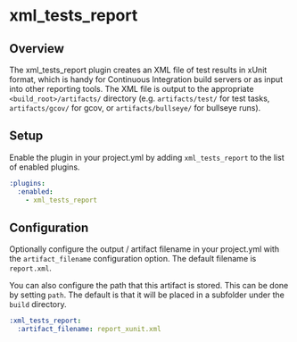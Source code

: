 # xml_tests_report

## Overview

The xml_tests_report plugin creates an XML file of test results in xUnit
format, which is handy for Continuous Integration build servers or as input
into other reporting tools. The XML file is output to the appropriate
`<build_root>/artifacts/` directory (e.g. `artifacts/test/` for test tasks,
`artifacts/gcov/` for gcov, or `artifacts/bullseye/` for bullseye runs).

## Setup

Enable the plugin in your project.yml by adding `xml_tests_report` to the list
of enabled plugins.

```YAML
:plugins:
  :enabled:
    - xml_tests_report
```

## Configuration

Optionally configure the output / artifact filename in your project.yml with
the `artifact_filename` configuration option. The default filename is
`report.xml`.

You can also configure the path that this artifact is stored. This can be done
by setting `path`. The default is that it will be placed in a subfolder under
the `build` directory.

```YAML
:xml_tests_report:
  :artifact_filename: report_xunit.xml
```
